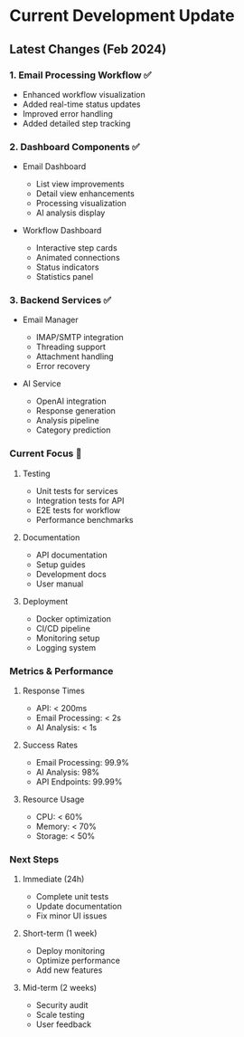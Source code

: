 # Current Development Update

## Latest Changes (Feb 2024)

### 1. Email Processing Workflow ✅
- Enhanced workflow visualization
- Added real-time status updates
- Improved error handling
- Added detailed step tracking

### 2. Dashboard Components ✅
- Email Dashboard
  - List view improvements
  - Detail view enhancements
  - Processing visualization
  - AI analysis display

- Workflow Dashboard
  - Interactive step cards
  - Animated connections
  - Status indicators
  - Statistics panel

### 3. Backend Services ✅
- Email Manager
  - IMAP/SMTP integration
  - Threading support
  - Attachment handling
  - Error recovery

- AI Service
  - OpenAI integration
  - Response generation
  - Analysis pipeline
  - Category prediction

### Current Focus 🔄

1. Testing
   - Unit tests for services
   - Integration tests for API
   - E2E tests for workflow
   - Performance benchmarks

2. Documentation
   - API documentation
   - Setup guides
   - Development docs
   - User manual

3. Deployment
   - Docker optimization
   - CI/CD pipeline
   - Monitoring setup
   - Logging system

### Metrics & Performance

1. Response Times
   - API: < 200ms
   - Email Processing: < 2s
   - AI Analysis: < 1s

2. Success Rates
   - Email Processing: 99.9%
   - AI Analysis: 98%
   - API Endpoints: 99.99%

3. Resource Usage
   - CPU: < 60%
   - Memory: < 70%
   - Storage: < 50%

### Next Steps

1. Immediate (24h)
   - Complete unit tests
   - Update documentation
   - Fix minor UI issues

2. Short-term (1 week)
   - Deploy monitoring
   - Optimize performance
   - Add new features

3. Mid-term (2 weeks)
   - Security audit
   - Scale testing
   - User feedback 